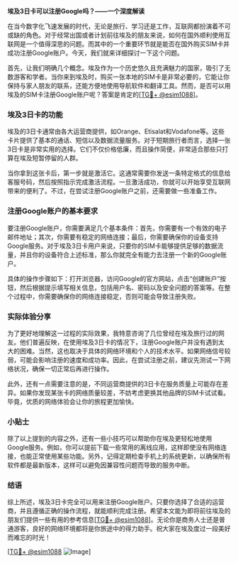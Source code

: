 **埃及3日卡可以注册Google吗？——一个深度解读**

在当今数字化飞速发展的时代，无论是旅行、学习还是工作，互联网都扮演着不可或缺的角色。对于经常出国或者计划前往埃及的朋友来说，如何在国外顺利使用互联网是一个值得深思的问题。而其中的一个重要环节就是能否在国外购买SIM卡并成功注册Google账户。今天，我们就来详细探讨一下这个问题。

首先，让我们明确几个概念。埃及作为一个历史悠久且充满魅力的国家，吸引了无数游客和学者。当你来到埃及时，购买一张本地的SIM卡是非常必要的，它能让你保持与家人朋友的联系，还能方便地使用导航软件和翻译工具。然而，是否可以用埃及的SIM卡注册Google账户呢？答案是肯定的[[TG💪+ @esim1088](https://t.me/s/esim1088)]。

### 埃及3日卡的功能

埃及的3日卡通常由各大运营商提供，如Orange、Etisalat和Vodafone等。这些卡片提供了基本的通话、短信以及数据流量服务。对于短期旅行者而言，选择一张3日卡是非常实用的选择。它们不仅价格低廉，而且操作简便，非常适合那些只打算在埃及短暂停留的人群。

当你拿到这张卡后，第一步就是激活它。这通常需要你发送一条特定格式的信息给客服号码，然后按照指示完成激活流程。一旦激活成功，你就可以开始享受互联网带来的便利了。不过，在尝试注册Google账户之前，还需要做一些准备工作。

### 注册Google账户的基本要求

要注册Google账户，你需要满足几个基本条件：首先，你需要有一个有效的电子邮件地址；其次，你需要有稳定的网络连接；最后，你需要确保你的设备支持Google服务。对于埃及3日卡用户来说，只要你的SIM卡能够提供足够的数据流量，并且你的设备符合上述标准，那么你就完全有能力去注册一个新的Google账户。

具体的操作步骤如下：打开浏览器，访问Google的官方网站，点击“创建账户”按钮，然后根据提示填写相关信息，包括用户名、密码以及安全问题的答案等。在整个过程中，你需要确保你的网络连接稳定，否则可能会导致注册失败。

### 实际体验分享

为了更好地理解这一过程的实际效果，我特意咨询了几位曾经在埃及旅行过的网友。他们普遍反映，在使用埃及3日卡的情况下，注册Google账户并没有遇到太大的困难。当然，这也取决于具体的网络环境和个人的技术水平。如果网络信号较弱，可能会影响注册的速度和成功率。因此，在尝试注册之前，建议先测试一下网络状况，确保一切正常后再进行操作。

此外，还有一点需要注意的是，不同运营商提供的3日卡在服务质量上可能存在差异。如果你发现某张卡的网络质量较差，不妨考虑更换其他品牌的SIM卡试试看。毕竟，优质的网络体验会让你的旅程更加愉快。

### 小贴士

除了以上提到的内容之外，还有一些小技巧可以帮助你在埃及更轻松地使用Google服务。例如，你可以提前下载一些常用的离线应用，这样即使没有网络连接，也能正常使用某些功能。另外，记得定期检查手机上的系统更新，以确保所有软件都是最新版本，这样可以避免因兼容性问题而导致的服务中断。

### 结语

综上所述，埃及3日卡完全可以用来注册Google账户。只要你选择了合适的运营商，并且遵循正确的操作流程，就能顺利完成注册。希望本文能为即将前往埃及的朋友们提供一些有用的参考信息[[TG💪+ @esim1088](https://t.me/s/esim1088)]。无论你是商务人士还是普通游客，良好的网络环境都将是你旅途中的得力助手。祝大家在埃及度过一段美好而难忘的时光！

[[TG💪+ @esim1088](https://t.me/s/esim1088) ![Image](https://i.postimg.cc/4NQfJmqS/Snipaste-2025-05-13-00-14-12.png)]